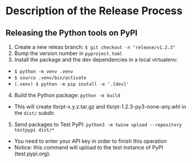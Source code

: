 # Description of the Release Process 

## Releasing the Python tools on PyPI

1. Create a new releas branch: `$ git checkout -n "release/v1.2.3"`
2. Bump the version number in `pyproject.toml`
3. Install the package and the dev dependencies in a local virtualenv:
  * `$ python -m venv .venv`
  * `$ source .venv/bin/activate`
  * `(.venv) $ python -m pip install -e '.[dev]'`
4. Build the Python package: `python -m build`
  * This will create tlsrpt-x.y.z.tar.gz and tlsrpt-1.2.3-py3-none-any.whl in the `dist/` subdir.
5. Send packages to Test PyPI: `python3 -m twine upload --repository testpypi dist/*`
  * You need to enter your API key in order to finish this operation
  * Notice: this command will upload to the test instance of PyPI (test.pypi.org).


